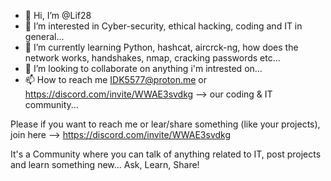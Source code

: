 - 👋 Hi, I’m @Lif28
- 👀 I’m interested in Cyber-security, ethical hacking, coding and IT in general...
- 🌱 I’m currently learning Python, hashcat, aircrck-ng, how does the network works, handshakes, nmap, cracking passwords etc...
- 💞️ I’m looking to collaborate on anything i'm intrested on...
- 📫 How to reach me IDK5577@proton.me or https://discord.com/invite/WWAE3svdkg --> our coding & IT community...

Please if you want to reach me or lear/share something (like your projects), join here --> https://discord.com/invite/WWAE3svdkg

It's a Community where you can talk of anything related to IT, post projects and learn something new...
Ask, Learn, Share!
<!---
Lif28/Lif28 is a ✨ special ✨ repository because its `README.md` (this file) appears on your GitHub profile.
You can click the Preview link to take a look at your changes.
--->

